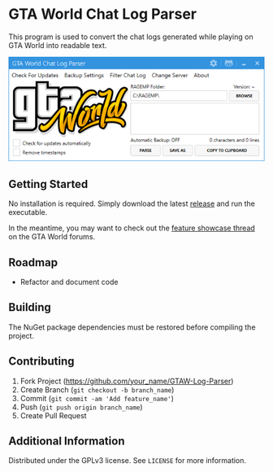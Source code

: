 # GTA World Chat Log Parser
This program is used to convert the chat logs generated while playing on GTA World into readable text.

![](header.png)

## Getting Started

No installation is required. Simply download the latest [release](https://github.com/MapleToo/GTAW-Log-Parser/releases) and run the executable.

In the meantime, you may want to check out the [feature showcase thread](https://forum.gta.world/en/index.php?/topic/7690-chat-logs/) on the GTA World forums.

## Roadmap

- Refactor and document code

## Building

The NuGet package dependencies must be restored before compiling the project.

## Contributing

1. Fork Project (<https://github.com/your_name/GTAW-Log-Parser>)
2. Create Branch (`git checkout -b branch_name`)
3. Commit (`git commit -am 'Add feature_name'`)
4. Push (`git push origin branch_name`)
5. Create Pull Request

## Additional Information

Distributed under the GPLv3 license. See ``LICENSE`` for more information.
